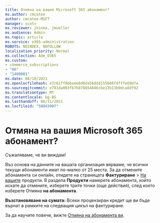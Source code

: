 ```yaml
---
title: Отмяна на вашия Microsoft 365 абонамент?
ms.author: cmcatee
author: cmcatee-MSFT
manager: scotv
ms.reviewer: jkinma, jmueller
ms.audience: Admin
ms.topic: article
ms.service: o365-administration
ROBOTS: NOINDEX, NOFOLLOW
localization_priority: Normal
ms.collection: Adm_O365
ms.custom:
- commerce_subscriptions
- "86"
- "1400001"
ms.date: 08/10/2021
ms.openlocfilehash: e7c61ff9bbaee6d0da56ddd155686f4fffe69d7a
ms.sourcegitcommit: e781da003fb7b878854846cbe12b13b9dca8df92
ms.translationtype: MT
ms.contentlocale: bg-BG
ms.lasthandoff: 08/31/2021
ms.locfileid: "58843907"
---
```

# <a name="canceling-your-microsoft-365-subscription"></a>Отмяна на вашия Microsoft 365 абонамент?

Съжаляваме, че ви виждам!
  
Въз основа на данните на вашата организация вярваме, че всички текущи абонаменти имат по-малко от 25 места. За да отмените абонамента си онлайн, отидете на страницата **Фактуриране** \> [На вашите](https://go.microsoft.com/fwlink/p/?linkid=842054) продукти. В раздела **Продукти** намерете абонамента, който искате да отмените, изберете трите точки (още действия), след което изберете Отмяна **на абонамента**.
  
**Възстановяване на сумата:** Всеки процензиран кредит ще ви бъде върнат в рамките на следващия цикъл на фактуриране.

За да научите повече, вижте [Отмяна на абонамента ви](https://docs.microsoft.com/microsoft-365/commerce/subscriptions/cancel-your-subscription).